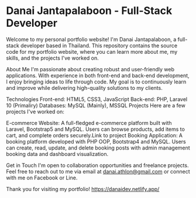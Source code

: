 <h1>Danai Jantapalaboon - Full-Stack Developer</h1>
Welcome to my personal portfolio website! I'm Danai Jantapalaboon, a full-stack developer based in Thailand. This repository contains the source code for my portfolio website, where you can learn more about me, my skills, and the projects I've worked on.

About Me
I'm passionate about creating robust and user-friendly web applications. With experience in both front-end and back-end development, I enjoy bringing ideas to life through code. My goal is to continuously learn and improve while delivering high-quality solutions to my clients.

Technologies
Front-end: HTML5, CSS3, JavaScript
Back-end: PHP, Laravel 10 (Primaliry)
Databases: MySQL (Mainly), MSSQL
Projects
Here are a few projects I've worked on:

E-commerce Website: A full-fledged e-commerce platform built with Laravel, Bootstrap5 and MySQL. Users can browse products, add items to cart, and complete orders securely.Link to project
Booking Application: A booking platform developed with PHP OOP, Bootstrap4 and MySQL. Users can create, read, update, and delete booking posts with admin management booking data and dashboard visualization.

Get in Touch
I'm open to collaboration opportunities and freelance projects. Feel free to reach out to me via email at danai.athlon@gmail.com or connect with me on Facebook or Line.

Thank you for visiting my portfolio!
https://danaidev.netlify.app/
